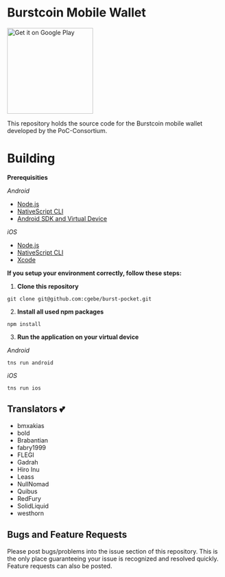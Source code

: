 # Burstcoin Mobile Wallet

<a href='https://play.google.com/store/apps/details?id=org.icewave.burstcoinwallet&pcampaignid=MKT-Other-global-all-co-prtnr-py-PartBadge-Mar2515-1'><img alt='Get it on Google Play' width="200" src='https://play.google.com/intl/en_us/badges/images/generic/en_badge_web_generic.png'/></a>

This repository holds the source code for the Burstcoin mobile wallet developed by the PoC-Consortium.

# Building

**Prerequisities**

*Android*
- [Node.js](https://nodejs.org/en/download/package-manager/)
- [NativeScript CLI](https://docs.nativescript.org/angular/start/quick-setup#step-2-install-the-nativescript-cli)
- [Android SDK and Virtual Device](https://docs.nativescript.org/angular/start/quick-setup#step-3-install-ios-and-android-requirements)

*iOS*
- [Node.js](https://nodejs.org/en/download/package-manager/)
- [NativeScript CLI](https://docs.nativescript.org/angular/start/quick-setup#step-2-install-the-nativescript-cli)
- [Xcode](https://docs.nativescript.org/angular/start/quick-setup#step-3-install-ios-and-android-requirements)

**If you setup your environment correctly, follow these steps:**

1. **Clone this repository**

```
git clone git@github.com:cgebe/burst-pocket.git
```

2. **Install all used npm packages**

```
npm install
```

3. **Run the application on your virtual device**

*Android*
```
tns run android
```
*iOS*
```
tns run ios
```

## Translators :two_hearts:

- bmxakias
- bold
- Brabantian
- fabry1999
- FLEGI
- Gadrah
- Hiro Inu
- Leass
- NullNomad
- Quibus
- RedFury
- SolidLiquid
- westhorn

## Bugs and Feature Requests

Please post bugs/problems into the issue section of this repository. This is the only place guaranteeing your issue is recognized and resolved quickly. Feature requests can also be posted.

